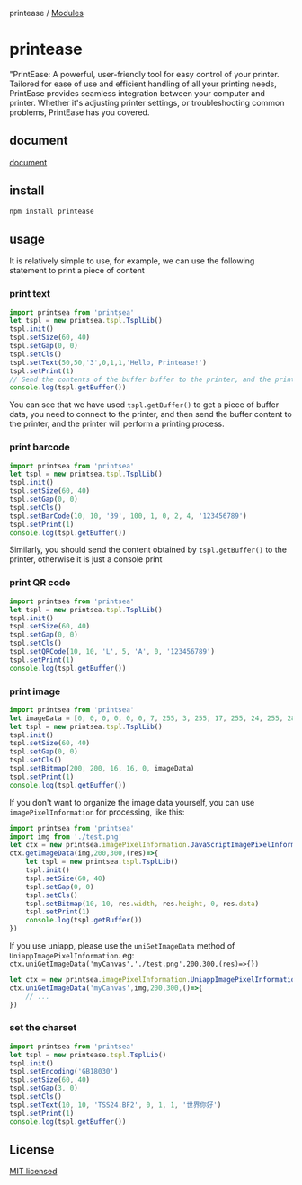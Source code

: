printease / [Modules](modules.md)

# printease
"PrintEase: A powerful, user-friendly tool for easy control of your printer. Tailored for ease of use and efficient handling of all your printing needs, PrintEase provides seamless integration between your computer and printer. Whether it's adjusting printer settings, or troubleshooting common problems, PrintEase has you covered.

## document

[document](https://liu-jinshuai.github.io/printeaseDocs)

## install

```bash
npm install printease
```

## usage

It is relatively simple to use, for example, we can use the following statement to print a piece of content

### print text

```js
import printsea from 'printsea'
let tspl = new printsea.tspl.TsplLib()
tspl.init()
tspl.setSize(60, 40)
tspl.setGap(0, 0)
tspl.setCls()
tspl.setText(50,50,'3',0,1,1,'Hello, Printease!')
tspl.setPrint(1)
// Send the contents of the buffer buffer to the printer, and the printer will print a piece of content
console.log(tspl.getBuffer())
```

You can see that we have used ```tspl.getBuffer()``` to get a piece of buffer data, you need to connect to the printer, and then send the buffer content to the printer, and the printer will perform a printing process.

### print barcode

```js
import printsea from 'printsea'
let tspl = new printsea.tspl.TsplLib()
tspl.init()
tspl.setSize(60, 40)
tspl.setGap(0, 0)
tspl.setCls()
tspl.setBarCode(10, 10, '39', 100, 1, 0, 2, 4, '123456789')
tspl.setPrint(1)
console.log(tspl.getBuffer())
```

Similarly, you should send the content obtained by ```tspl.getBuffer()``` to the printer, otherwise it is just a console print

### print QR code
    
```js
import printsea from 'printsea'
let tspl = new printsea.tspl.TsplLib()
tspl.init()
tspl.setSize(60, 40)
tspl.setGap(0, 0)
tspl.setCls()
tspl.setQRCode(10, 10, 'L', 5, 'A', 0, '123456789')
tspl.setPrint(1)
console.log(tspl.getBuffer())
```

### print image

```js
import printsea from 'printsea'
let imageData = [0, 0, 0, 0, 0, 0, 7, 255, 3, 255, 17, 255, 24, 255, 28, 127, 30, 63, 31, 31, 31, 143, 31, 199, 31, 227, 31, 231, 31, 255, 31, 255]
let tspl = new printsea.tspl.TsplLib()
tspl.init()
tspl.setSize(60, 40)
tspl.setGap(0, 0)
tspl.setCls()
tspl.setBitmap(200, 200, 16, 16, 0, imageData)
tspl.setPrint(1)
console.log(tspl.getBuffer())
```

If you don't want to organize the image data yourself, you can use ```imagePixelInformation``` for processing, like this:

```js
import printsea from 'printsea'
import img from './test.png'
let ctx = new printsea.imagePixelInformation.JavaScriptImagePixelInformation(100);
ctx.getImageData(img,200,300,(res)=>{
    let tspl = new printsea.tspl.TsplLib()
    tspl.init()
    tspl.setSize(60, 40)
    tspl.setGap(0, 0)
    tspl.setCls()
    tspl.setBitmap(10, 10, res.width, res.height, 0, res.data)
    tspl.setPrint(1)
    console.log(tspl.getBuffer())
})
```
If you use uniapp, please use the ```uniGetImageData``` method of ```UniappImagePixelInformation```. eg: ```ctx.uniGetImageData('myCanvas','./test.png',200,300,(res)=>{})```

```js
let ctx = new printsea.imagePixelInformation.UniappImagePixelInformation(100);
ctx.uniGetImageData('myCanvas',img,200,300,()=>{
    // ...
})
```

### set the charset

```js
import printsea from 'printsea'
let tspl = new printease.tspl.TsplLib()
tspl.init()
tspl.setEncoding('GB18030')
tspl.setSize(60, 40)
tspl.setGap(3, 0)
tspl.setCls()
tspl.setText(10, 10, 'TSS24.BF2', 0, 1, 1, '世界你好')
tspl.setPrint(1)
console.log(tspl.getBuffer())
```

## License

[MIT licensed](./LICENSE)
